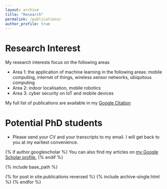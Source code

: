 ```yaml
---
layout: archive
title: "Research"
permalink: /publications/
author_profile: true
---
```

Research Interest
======
My research interests focus on the following areas
* Area 1: the application of machine learning in the following areas: mobile computing, internet of things, wireless sensor networks, ubiquitous computing
* Area 2: indoor localisation, mobile robotics
* Area 3: cyber security on IoT and mobile devices

My full list of publications are available in my [Google Citation](https://scholar.google.co.uk/citations?user=sm0c2cgAAAAJ&hl=en)

Potential PhD students
======
* Please send your CV and your transcripts to my email. I will get back to you at my earliest convenience. 

{% if author.googlescholar %}
  You can also find my articles on <u><a href="{{author.googlescholar}}">my Google Scholar profile</a>.</u>
{% endif %}

{% include base_path %}

{% for post in site.publications reversed %}
  {% include archive-single.html %}
{% endfor %}


